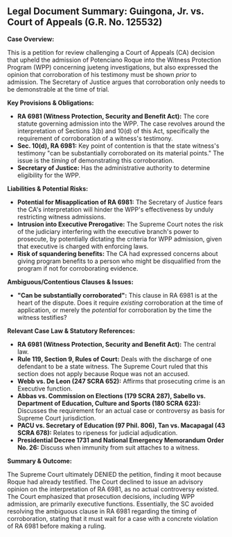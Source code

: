 ## Legal Document Summary: Guingona, Jr. vs. Court of Appeals (G.R. No. 125532)

**Case Overview:**

This is a petition for review challenging a Court of Appeals (CA) decision that upheld the admission of Potenciano Roque into the Witness Protection Program (WPP) concerning jueteng investigations, but also expressed the opinion that corroboration of his testimony must be shown *prior* to admission. The Secretary of Justice argues that corroboration only needs to be demonstrable at the time of trial.

**Key Provisions & Obligations:**

*   **RA 6981 (Witness Protection, Security and Benefit Act):** The core statute governing admission into the WPP. The case revolves around the interpretation of Sections 3(b) and 10(d) of this Act, specifically the requirement of corroboration of a witness's testimony.
*   **Sec. 10(d), RA 6981:** Key point of contention is that the state witness's testimony "can be substantially corroborated on its material points." The issue is the *timing* of demonstrating this corroboration.
*   **Secretary of Justice:** Has the administrative authority to determine eligibility for the WPP.

**Liabilities & Potential Risks:**

*   **Potential for Misapplication of RA 6981:** The Secretary of Justice fears the CA's interpretation will hinder the WPP's effectiveness by unduly restricting witness admissions.
*   **Intrusion into Executive Prerogative:** The Supreme Court notes the risk of the judiciary interfering with the executive branch's power to prosecute, by potentially dictating the criteria for WPP admission, given that executive is charged with enforcing laws.
*   **Risk of squandering benefits:** The CA had expressed concerns about giving program benefits to a person who might be disqualified from the program if not for corroborating evidence.

**Ambiguous/Contentious Clauses & Issues:**

*   **"Can be substantially corroborated":** This clause in RA 6981 is at the heart of the dispute. Does it require *existing* corroboration at the time of application, or merely the *potential* for corroboration by the time the witness testifies?

**Relevant Case Law & Statutory References:**

*   **RA 6981 (Witness Protection, Security and Benefit Act):** The central law.
*   **Rule 119, Section 9, Rules of Court:** Deals with the discharge of one defendant to be a state witness. The Supreme Court ruled that this section does not apply because Roque was not an accused.
*   **Webb vs. De Leon (247 SCRA 652):** Affirms that prosecuting crime is an Executive function.
*   **Abbas vs. Commission on Elections (179 SCRA 287), Sabello vs. Department of Education, Culture and Sports (180 SCRA 623):** Discusses the requirement for an actual case or controversy as basis for Supreme Court jurisdiction.
*   **PACU vs. Secretary of Education (97 Phil. 806), Tan vs. Macapagal (43 SCRA 678):** Relates to ripeness for judicial adjudication.
*   **Presidential Decree 1731 and National Emergency Memorandum Order No. 26:** Discuss when immunity from suit attaches to a witness.

**Summary & Outcome:**

The Supreme Court ultimately DENIED the petition, finding it moot because Roque had already testified.  The Court declined to issue an advisory opinion on the interpretation of RA 6981, as no actual controversy existed. The Court emphasized that prosecution decisions, including WPP admission, are primarily executive functions. Essentially, the SC avoided resolving the ambiguous clause in RA 6981 regarding the timing of corroboration, stating that it must wait for a case with a concrete violation of RA 6981 before making a ruling.
